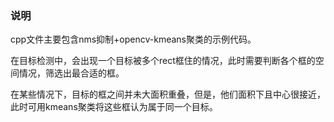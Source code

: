 ### 说明

cpp文件主要包含nms抑制+opencv-kmeans聚类的示例代码。

在目标检测中，会出现一个目标被多个rect框住的情况，此时需要判断各个框的空间情况，筛选出最合适的框。

在某些情况下，目标的框之间并未大面积重叠，但是，他们面积下且中心很接近，此时可用kmeans聚类将这些框认为属于同一个目标。